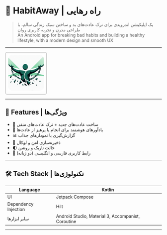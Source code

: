 # 🧠 HabitAway | راه رهایی

> یک اپلیکیشن اندرویدی برای ترک عادت‌های بد و ساختن سبک زندگی سالم، با طراحی مدرن و تجربه کاربری روان  
> An Android app for breaking bad habits and building a healthy lifestyle, with a modern design and smooth UX

---

<div align="right" style="border: 2px solid #ccc; display: inline-block; padding: 5px; border-radius: 6px; width: 120px;">
  <img src="https://raw.githubusercontent.com/Benyamin0711/HabitAway/main/app/src/main/res/drawable/habit_logo.png" alt="HabitAway Logo" width="480" />
</div>

---

## 🧩 Features | ویژگی‌ها

- 🌟 ساخت عادت‌های جدید + ترک عادت‌های منفی  
- 🔔 یادآورهای هوشمند برای انجام یا پرهیز از عادت‌ها  
- 📊 گزارش‌گیری با نمودارهای جذاب  
- 🔐 ذخیره‌سازی امن و لوکال  
- 🌓 حالت تاریک و روشن  
- 💬 رابط کاربری فارسی و انگلیسی (دو زبانه)

---

## 🛠 Tech Stack | تکنولوژی‌ها

| Language              | Kotlin                                           |
|-----------------------|-------------------------------------------------|
| UI                    | Jetpack Compose                                 |
| Dependency Injection  | Hilt                                            |
| سایر ابزارها          | Android Studio, Material 3, Accompanist, Coroutine |

---
